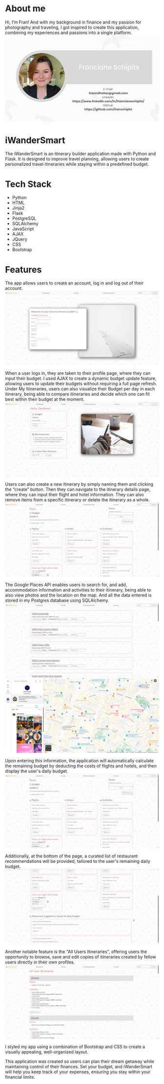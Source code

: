 # About me
Hi, I’m Fran! And with my background in finance and my passion for photography and traveling, I got inspired to create this application, combining my experiences and passions into a single platform. 
![Contact info image](/static/images/FrancianeSchipits.png)

# iWanderSmart
The iWanderSmart is an itinerary builder application made with Python and Flask. It is designed to improve travel planning, allowing users to create personalized travel itineraries while staying within a predefined budget.

# Tech Stack 
- Python
- HTML
- Jinja2
- Flask
- PostgreSQL
- SQLAlchemy
- JavaScript
- AJAX
- JQuery
- CSS
- Bootstrap

# Features
The app allows users to create an account, log in and log out of their account. 
![Homepage image](/static/images/Homepage.png)

When a user logs in, they are taken to their profile page, where they can input their budget. I used AJAX to create a dynamic budget update feature, allowing users to update their budgets without requiring a full page refresh. Under My Itineraries, users can also visualize their Budget per day in each itinerary, being able to compare itineraries and decide which one can fit best within their budget at the moment.
![Profile page image](/static/images/Profile-Page.png)

Users can also create a new itinerary by simply naming them and clicking the “create” button. Then they can navigate to the itinerary details page, where they can input their flight and hotel information. They can also remove items from a specific itinerary or delete the itinerary as a whole.
![User itinerary details page image](/static/images/User-itinerary-details-page.png)

The Google Places API enables users to search for, and add, accommodation information and activities to their itinerary, being able to also view photos and the location on the map. And all the data entered is stored in my Postgres database using SQLAlchemy.
![Search page image](/static/images/Search-Results.png)
![Google Places API page image](/static/images/Google-Places-API.png)

Upon entering this information, the application will automatically calculate the remaining budget by deducting the costs of flights and hotels, and then display the user's daily budget. 
![User itinerary details page image](/static/images/User-itinerary-details-page.png)

Additionally, at the bottom of the page, a curated list of restaurant recommendations will be provided, tailored to the user's remaining daily budget.
![Restaurant Suggestion image](/static/images/Restaurant-suggestion-feature.png)

Another notable feature is the "All Users Itineraries", offering users the opportunity to browse, save and edit copies of itineraries created by fellow users directly in their own profiles.
![All User itineraries page image](/static/images/All-User-Itineraries-Page.png)

I styled my app using a combination of Bootstrap and CSS to create a visually appealing, well-organized layout.

This application was created so users can plan their dream getaway while maintaining control of their finances. Set your budget, and iWanderSmart will help you keep track of your expenses, ensuring you stay within your financial limits.
 